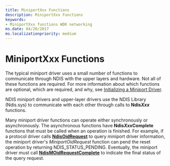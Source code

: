 ```yaml
---
title: MiniportXxx Functions
description: MiniportXxx Functions
keywords:
- MiniportXxx functions WDK networking
ms.date: 04/20/2017
ms.localizationpriority: medium
---
```


# MiniportXxx Functions





The typical miniport driver uses a small number of functions to communicate through NDIS with the upper layers and hardware. Not all of these functions are required. For more information about which functions are optional, which are required, and why, see [Initializing a Miniport Driver](initializing-a-miniport-driver.md).

NDIS miniport drivers and upper-layer drivers use the NDIS Library (Ndis.sys) to communicate with each other through calls to **Ndis*Xxx*** functions.

Many miniport driver functions can operate either synchronously or asynchronously. The asynchronous functions have **Ndis*Xxx*Complete** functions that must be called when an operation is finished. For example, if a protocol driver calls [**NdisOidRequest**](/windows-hardware/drivers/ddi/ndis/nf-ndis-ndisoidrequest) to query miniport driver information, the miniport driver's *MiniportOidRequest* function can pend the reset operation by returning NDIS\_STATUS\_PENDING. Eventually, the miniport driver must call [**NdisMOidRequestComplete**](/windows-hardware/drivers/ddi/ndis/nf-ndis-ndismoidrequestcomplete) to indicate the final status of the query request.

 

